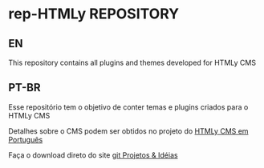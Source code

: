 # rep-HTMLy REPOSITORY
## EN
This repository contains all plugins and themes developed for HTMLy CMS

## PT-BR
Esse repositório tem o objetivo de conter temas e plugins criados para o HTMLy CMS

Detalhes sobre o CMS podem ser obtidos no projeto do [HTMLy CMS em Português](https://fabianosantosnet.github.io/HTMLyCMS/)  

Faça o download direto do site [git Projetos & Idéias](https://git.fabianosantos.net)


